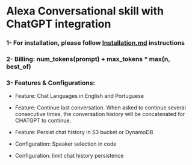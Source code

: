 # Alexa Conversational skill with ChatGPT integration

### 1- For installation, please follow [Installation.md](./Installation.md) instructions

### 2- Billing: num_tokens(prompt) + max_tokens \* max(n, best_of)

### 3- Features & Configurations:

- Feature: Chat Languages in English and Portuguese

- Feature: Continue last conversation. When asked to continue several consecutive times, the conversation history will be concatenated for CHATGPT to continue.
- Feature: Persist chat history in S3 bucket or DynamoDB

- Configuration: Speaker selection in code

- Configuration: limit chat history persistence
